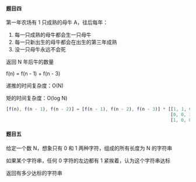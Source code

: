 

#### 题目四

第一年农场有 1 只成熟的母牛 A，往后每年：

1. 每一只成熟的母牛都会生一只母牛
2. 每一只新出生的母牛都会在出生的第三年成熟
3. 没一只母牛永远不会死

返回 N 年后牛的数量

f(n) = f(n - 1) + f(n - 3)



递推的时间复杂度：O(N)

矩的时间复杂度：O(log N)

```javascript
[f(n), f(n - 1), f(n - 2)] = [f(n - 1), f(n - 2), f(n - 3)] * [[1, 1, 0],
                                                               [0, 0, 1],
                                                               [1, 0, 0]]
```





#### 题目五

给定一个数 N，想象只有 0 和 1 两种字符，组成的所有长度为 N 的字符串

如果某个字符串，任何 0 字符的左边都有 1 紧挨着，认为这个字符串达标

返回有多少达标的字符串

 

